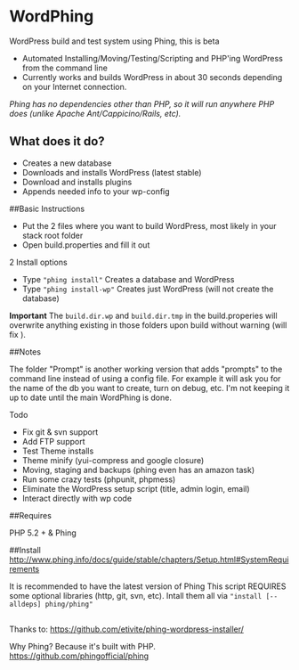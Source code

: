 WordPhing
=========

WordPress build and test system using Phing, this is beta

- Automated Installing/Moving/Testing/Scripting and PHP'ing WordPress from the command line
- Currently works and builds WordPress in about 30 seconds depending on your Internet connection.


*Phing has no dependencies other than PHP, so it will run anywhere PHP does (unlike Apache Ant/Cappicino/Rails, etc).*


## What does it do?

- Creates a new database
- Downloads and installs WordPress (latest stable)
- Download and installs plugins
- Appends needed info to your wp-config

##Basic Instructions

- Put the 2 files where you want to build WordPress, most likely in your stack root folder
- Open build.properties and fill it out

2 Install options
- Type `"phing install"`    Creates a database and WordPress
- Type `"phing install-wp"` Creates just WordPress (will not create the database)

**Important** The `build.dir.wp` and `build.dir.tmp` in the build.properies will overwrite anything existing in those folders upon build without warning (will fix ).


##Notes

The folder "Prompt" is another working version that adds "prompts" to the command line instead of using a config file.
For example it will ask you for the name of the db you want to create, turn on debug, etc. I'm not keeping it up to date until the main WordPhing is done.

Todo

- Fix git & svn support
- Add FTP support
- Test Theme installs
- Theme minify (yui-compress and google closure)
- Moving, staging and backups (phing even has an amazon task)
- Run some crazy tests (phpunit, phpmess)
- Eliminate the WordPress setup script (title, admin login, email)
- Interact directly with wp code

##Requires

PHP 5.2 + & Phing

##Install
http://www.phing.info/docs/guide/stable/chapters/Setup.html#SystemRequirements

It is recommended to have the latest version of Phing
This script REQUIRES some optional libraries (http, git, svn, etc).
Intall them all via `"install [--alldeps] phing/phing"`


##

Thanks to: https://github.com/etivite/phing-wordpress-installer/ 

Why Phing? Because it's built with PHP.
https://github.com/phingofficial/phing





